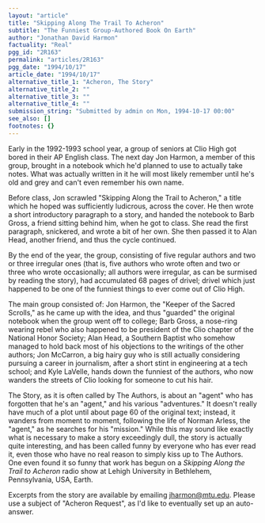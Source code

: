 ```yaml
---
layout: "article"
title: "Skipping Along The Trail To Acheron"
subtitle: "The Funniest Group-Authored Book On Earth"
author: "Jonathan David Harmon"
factuality: "Real"
pgg_id: "2R163"
permalink: "articles/2R163"
pgg_date: "1994/10/17"
article_date: "1994/10/17"
alternative_title_1: "Acheron, The Story"
alternative_title_2: ""
alternative_title_3: ""
alternative_title_4: ""
submission_string: "Submitted by admin on Mon, 1994-10-17 00:00"
see_also: []
footnotes: {}
---
```

<div>
<p>Early in the 1992-1993 school year, a group of seniors at Clio High got bored in their AP English class. The next day Jon Harmon, a member of this group, brought in a notebook which he'd planned to use to actually take notes. What was actually written in it he will most likely remember until he's old and grey and can't even remember his own name.</p>
<p>Before class, Jon scrawled "Skipping Along the Trail to Acheron," a title which he hoped was sufficiently ludicrous, across the cover. He then wrote a short introductory paragraph to a story, and handed the notebook to Barb Gross, a friend sitting behind him, when he got to class. She read the first paragraph, snickered, and wrote a bit of her own. She then passed it to Alan Head, another friend, and thus the cycle continued.</p>
<p>By the end of the year, the group, consisting of five regular authors and two or three irregular ones (that is, five authors who wrote often and two or three who wrote occasionally; all authors were irregular, as can be surmised by reading the story), had accumulated 68 pages of drivel; drivel which just happened to be one of the funniest things to ever come out of Clio High.</p>
<p>The main group consisted of: Jon Harmon, the "Keeper of the Sacred Scrolls," as he came up with the idea, and thus "guarded" the original notebook when the group went off to college; Barb Gross, a nose-ring wearing rebel who also happened to be president of the Clio chapter of the National Honor Society; Alan Head, a Southern Baptist who somehow managed to hold back most of his objections to the writings of the other authors; Jon McCarron, a big hairy guy who is still actually considering pursuing a career in journalism, after a short stint in engineering at a tech school; and Kyle LaVelle, hands down the funniest of the authors, who now wanders the streets of Clio looking for someone to cut his hair.</p>
<p>The Story, as it is often called by The Authors, is about an "agent" who has forgotten that he's an "agent," and his various "adventures." It doesn't really have much of a plot until about page 60 of the original text; instead, it wanders from moment to moment, following the life of Norman Arless, the "agent," as he searches for his "mission." While this may sound like exactly what is necessary to make a story exceedingly dull, the story is actually quite interesting, and has been called funny by everyone who has ever read it, even those who have no real reason to simply kiss up to The Authors. One even found it so funny that work has begun on a <em>Skipping Along the Trail to Acheron</em> radio show at Lehigh University in Bethlehem, Pennsylvania, USA, Earth.</p>
<p>Excerpts from the story are available by emailing <a href="https://web.archive.org/web/20130205231338/mailto:jharmon@mtu.edu">jharmon@mtu.edu</a>. Please use a subject of "Acheron Request", as I'd like to eventually set up an auto-answer. <!--Amazon_CLS_IM_END--></p>
</div>

